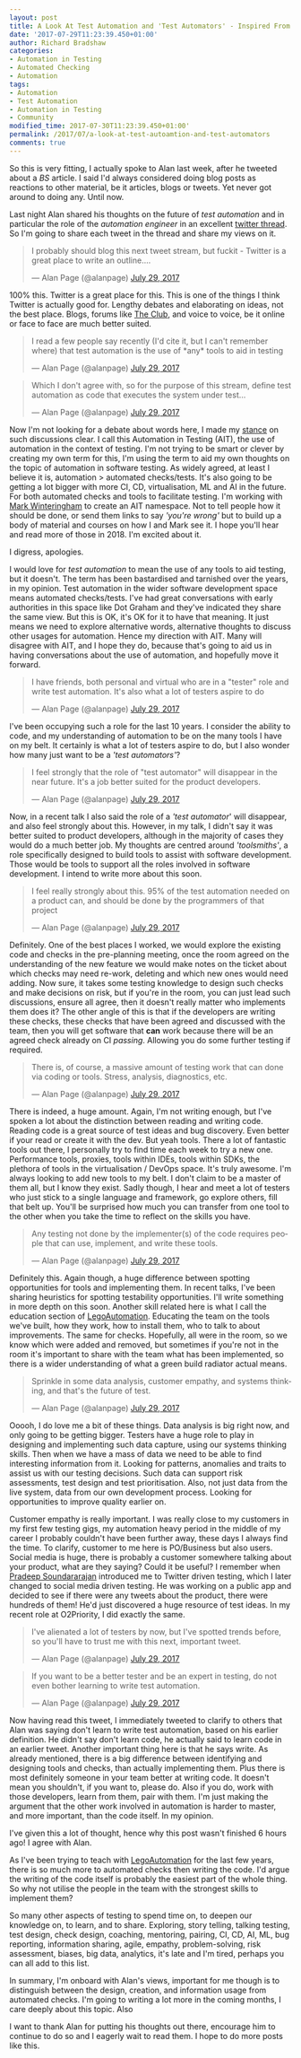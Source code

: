 ```yaml
---
layout: post
title: A Look At Test Automation and 'Test Automators' - Inspired From Alan Page's Tweets
date: '2017-07-29T11:23:39.450+01:00'
author: Richard Bradshaw
categories: 
- Automation in Testing
- Automated Checking
- Automation
tags:
- Automation
- Test Automation
- Automation in Testing
- Community
modified_time: 2017-07-30T11:23:39.450+01:00'
permalink: /2017/07/a-look-at-test-autoamtion-and-test-automators
comments: true
---
```

So this is very fitting, I actually spoke to Alan last week, after he tweeted about a _BS_ article. I said I'd always considered doing blog posts as reactions to other material, be it articles, blogs or tweets. Yet never got around to doing any. Until now. 

Last night Alan shared his thoughts on the future of _test automation_ and in particular the role of the _automation engineer_ in an excellent [twitter thread](https://twitter.com/alanpage/status/891113697313079296). So I'm going to share each tweet in the thread and share my views on it.

<blockquote class="twitter-tweet tw-align-center" data-lang="en"><p lang="en" dir="ltr">I probably should blog this next tweet stream, but fuckit - Twitter is a great place to write an outline....</p>&mdash; Alan Page (@alanpage) <a href="https://twitter.com/alanpage/status/891113697313079296">July 29, 2017</a></blockquote>
<script async src="//platform.twitter.com/widgets.js" charset="utf-8"></script>


100% this. Twitter is a great place for this. This is one of the things I think Twitter is actually good for. Lengthy debates and elaborating on ideas, not the best place. Blogs, forums like [The Club](club.ministryoftesting.com), and voice to voice, be it online or face to face are much better suited.

<blockquote class="twitter-tweet tw-align-center" data-conversation="none" data-lang="en"><p lang="en" dir="ltr">I read a few people say recently (I&#39;d cite it, but I can&#39;t remember where) that test automation is the use of *any* tools to aid in testing</p>&mdash; Alan Page (@alanpage) <a href="https://twitter.com/alanpage/status/891113885008146434">July 29, 2017</a></blockquote>

<blockquote class="twitter-tweet tw-align-center" data-conversation="none" data-lang="en"><p lang="en" dir="ltr">Which I don&#39;t agree with, so for the purpose of this stream, define test automation as code that executes the system under test...</p>&mdash; Alan Page (@alanpage) <a href="https://twitter.com/alanpage/status/891114046883115008">July 29, 2017</a></blockquote>

Now I'm not looking for a debate about words here, I made my [stance](/2017/04/you-say-test-i-say-check-on-we-go.html) on such discussions clear. I call this Automation in Testing (AIT), the use of automation in the context of testing. I'm not trying to be smart or clever by creating my own term for this, I'm using the term to aid my own thoughts on the topic of automation in software testing. As widely agreed, at least I believe it is, automation > automated checks/tests. It's also going to be getting a lot bigger with more CI, CD, virtualisation, ML and AI in the future. For both automated checks and tools to facilitate testing. I'm working with [Mark Winteringham](https://twitter.com/2bittester) to create an AIT namespace. Not to tell people how it should be done, or send them links to say _'you're wrong'_ but to build up a body of material and courses on how I and Mark see it. I hope you'll hear and read more of those in 2018. I'm excited about it.

I digress, apologies.

I would love for _test automation_ to mean the use of any tools to aid testing, but it doesn't. The term has been bastardised and tarnished over the years, in my opinion. Test automation in the wider software development space means automated checks/tests. I've had great conversations with early authorities in this space like Dot Graham and they've indicated they share the same view. But this is OK, it's OK for it to have that meaning. It just means we need to explore alternative words, alternative thoughts to discuss other usages for automation. Hence my direction with AIT. Many will disagree with AIT, and I hope they do, because that's going to aid us in having conversations about the use of automation, and hopefully move it forward.

<blockquote class="twitter-tweet tw-align-center" data-conversation="none" data-lang="en"><p lang="en" dir="ltr">I have friends, both personal and virtual who are in a &quot;tester&quot; role and write test automation. It&#39;s also what a lot of testers aspire to do</p>&mdash; Alan Page (@alanpage) <a href="https://twitter.com/alanpage/status/891114377381675008">July 29, 2017</a></blockquote>

I've been occupying such a role for the last 10 years. I consider the ability to code, and my understanding of automation to be on the many tools I have on my belt. It certainly is what a lot of testers aspire to do, but I also wonder how many just want to be a _'test automators'_?

<blockquote class="twitter-tweet tw-align-center" data-conversation="none" data-lang="en"><p lang="en" dir="ltr">I feel strongly that the role of &quot;test automator&quot; will disappear in the near future. It&#39;s a job better suited for the product developers.</p>&mdash; Alan Page (@alanpage) <a href="https://twitter.com/alanpage/status/891114914055454720">July 29, 2017</a></blockquote>

Now, in a recent talk I also said the role of a _'test automator_' will disappear, and also feel strongly about this. However, in my talk, I didn't say it was better suited to product developers, although in the majority of cases they would do a much better job. My thoughts are centred around _'toolsmiths'_, a role specifically designed to build tools to assist with software development. Those would be tools to support all the roles involved in software development. I intend to write more about this soon.

<blockquote class="twitter-tweet tw-align-center" data-conversation="none" data-lang="en"><p lang="en" dir="ltr">I feel really strongly about this. 95% of the test automation needed on a product can, and should be done by the programmers of that project</p>&mdash; Alan Page (@alanpage) <a href="https://twitter.com/alanpage/status/891115118167154688">July 29, 2017</a></blockquote>

Definitely. One of the best places I worked, we would explore the existing code and checks in the pre-planning meeting, once the room agreed on the understanding of the new feature we would make notes on the ticket about which checks may need re-work, deleting and which new ones would need adding. Now sure, it takes some testing knowledge to design such checks and make decisions on risk, but if you're in the room, you can just lead such discussions, ensure all agree, then it doesn't really matter who implements them does it? The other angle of this is that if the developers are writing these checks, these checks that have been agreed and discussed with the team, then you will get software that **can** work because there will be an agreed check already on CI _passing_. Allowing you do some further testing if required. 

<blockquote class="twitter-tweet tw-align-center" data-conversation="none" data-lang="en"><p lang="en" dir="ltr">There is, of course, a massive amount of testing work that can done via coding or tools. Stress, analysis, diagnostics, etc.</p>&mdash; Alan Page (@alanpage) <a href="https://twitter.com/alanpage/status/891115595764072449">July 29, 2017</a></blockquote>

There is indeed, a huge amount. Again, I'm not writing enough, but I've spoken a lot about the distinction between reading and writing code. Reading code is a great source of test ideas and bug discovery. Even better if your read or create it with the dev. But yeah tools. There a lot of fantastic tools out there, I personally try to find time each week to try a new one. Performance tools, proxies, tools within IDEs, tools within SDKs, the plethora of tools in the virtualisation / DevOps space. It's truly awesome. I'm always looking to add new tools to my belt. I don't claim to be a master of them all, but I know they exist. Sadly though, I hear and meet a lot of testers who just stick to a single language and framework, go explore others, fill that belt up. You'll be surprised how much you can transfer from one tool to the other when you take the time to reflect on the skills you have.

<blockquote class="twitter-tweet tw-align-center" data-conversation="none" data-lang="en"><p lang="en" dir="ltr">Any testing not done by the implementer(s) of the code requires people that can use, implement, and write these tools.</p>&mdash; Alan Page (@alanpage) <a href="https://twitter.com/alanpage/status/891116022194774016">July 29, 2017</a></blockquote>

Definitely this. Again though, a huge difference between spotting opportunities for tools and implementing them. In recent talks, I've been sharing heuristics for spotting testability opportunities. I'll write something in more depth on this soon. Another skill related here is what I call the education section of [LegoAutomation](https://thefriendlytester.co.uk/training/legoautomation/). Educating the team on the tools we've built, how they work, how to install them, who to talk to about improvements. The same for checks. Hopefully, all were in the room, so we know which were added and removed, but sometimes if you're not in the room it's important to share with the team what has been implemented, so there is a wider understanding of what a green build radiator actual means. 

<blockquote class="twitter-tweet tw-align-center" data-conversation="none" data-lang="en"><p lang="en" dir="ltr">Sprinkle in some data analysis, customer empathy, and systems thinking, and that&#39;s the future of test.</p>&mdash; Alan Page (@alanpage) <a href="https://twitter.com/alanpage/status/891116210321899521">July 29, 2017</a></blockquote>

Ooooh, I do love me a bit of these things. Data analysis is big right now, and only going to be getting bigger. Testers have a huge role to play in designing and implementing such data capture, using our systems thinking skills. Then when we have a mass of data we need to be able to find interesting information from it. Looking for patterns, anomalies and traits to assist us with our testing decisions. Such data can support risk assessments, test design and test prioritisation. Also, not just data from the live system, data from our own development process. Looking for opportunities to improve quality earlier on. 

Customer empathy is really important. I was really close to my customers in my first few testing gigs, my automation heavy period in the middle of my career I probably couldn't have been further away, these days I always find the time. To clarify, customer to me here is PO/Business but also users. Social media is huge, there is probably a customer somewhere talking about your product, what are they saying? Could it be useful? I remember when [Pradeep Soundararajan](https://twitter.com/testertested) introduced me to Twitter driven testing, which I later changed to social media driven testing. He was working on a public app and decided to see if there were any tweets about the product, there were hundreds of them! He'd just discovered a huge resource of test ideas. In my recent role at O2Priority, I did exactly the same. 

<blockquote class="twitter-tweet tw-align-center" data-conversation="none" data-lang="en"><p lang="en" dir="ltr">I&#39;ve alienated a lot of testers by now, but I&#39;ve spotted trends before, so you&#39;ll have to trust me with this next, important tweet.</p>&mdash; Alan Page (@alanpage) <a href="https://twitter.com/alanpage/status/891116760056815616">July 29, 2017</a></blockquote>

<blockquote class="twitter-tweet tw-align-center" data-conversation="none" data-lang="en"><p lang="en" dir="ltr">If you want to be a better tester and be an expert in testing, do not even bother learning to write test automation.</p>&mdash; Alan Page (@alanpage) <a href="https://twitter.com/alanpage/status/891116948909457408">July 29, 2017</a></blockquote>

Now having read this tweet, I immediately tweeted to clarify to others that Alan was saying don't learn to write test automation, based on his earlier definition. He didn't say don't learn code, he actually said to learn code in an earlier tweet. Another important thing here is that he says write. As already mentioned, there is a big difference between identifying and designing tools and checks, than actually implementing them. Plus there is most definitely someone in your team better at writing code. It doesn't mean you shouldn't, if you want to, please do. Also if you do, work with those developers, learn from them, pair with them. I'm just making the argument that the other work involved in automation is harder to master, and more important, than the code itself. In my opinion.

I've given this a lot of thought, hence why this post wasn't finished 6 hours ago! I agree with Alan. 

As I've been trying to teach with [LegoAutomation](https://thefriendlytester.co.uk/training/legoautomation/) for the last few years, there is so much more to automated checks then writing the code. I'd argue the writing of the code itself is probably the easiest part of the whole thing. So why not utilise the people in the team with the strongest skills to implement them?

So many other aspects of testing to spend time on, to deepen our knowledge on, to learn, and to share. Exploring, story telling, talking testing, test design, check design, coaching, mentoring, pairing, CI, CD, AI, ML, bug reporting, information sharing, agile, empathy, problem-solving, risk assessment, biases, big data, analytics, it's late and I'm tired, perhaps you can all add to this list.

In summary, I'm onboard with Alan's views, important for me though is to distinguish between the design, creation, and information usage from automated checks. I'm going to writing a lot more in the coming months, I care deeply about this topic. Also

I want to thank Alan for putting his thoughts out there, encourage him to continue to do so and I eagerly wait to read them. I hope to do more posts like this.
